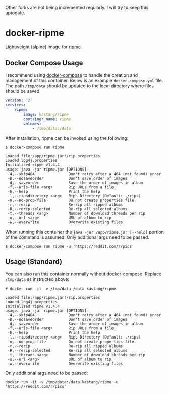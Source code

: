 Other forks are not being incremented regularly. I will try to keep this uptodate.

# docker-ripme

Lightweight (alpine) image for [ripme](https://github.com/4pr0n/ripme).

## Docker Compose Usage

I recommend using [docker-compose](https://docs.docker.com/compose/) to handle the creation and management of this container. Below is an example `docker-compose.yml` file. The path `/tmp/data` should be updated to the local directory where files should be saved.

```yml
version: '2'
services:
    ripme:
        image: kastang/ripme
        container_name: ripme
        volumes:
            - /tmp/data:/data
```

After installation, ripme can be invoked using the following:

```
$ docker-compose run ripme

Loaded file:/app/ripme.jar!/rip.properties
Loaded log4j.properties
Initialized ripme v1.4.4
usage: java -jar ripme.jar [OPTIONS]
 -4,--skip404               Don't retry after a 404 (not found) error
 -D,--nosaveorder           Don't save order of images
 -d,--saveorder             Save the order of images in album
 -f,--urls-file <arg>       Rip URLs from a file.
 -h,--help                  Print the help
 -l,--ripsdirectory <arg>   Rips Directory (Default: ./rips)
 -n,--no-prop-file          Do not create properties file.
 -r,--rerip                 Re-rip all ripped albums
 -R,--rerip-selected        Re-rip all selected albums
 -t,--threads <arg>         Number of download threads per rip
 -u,--url <arg>             URL of album to rip
 -w,--overwrite             Overwrite existing files
```

When running this container the `java -jar /app/ripme.jar [--help]` portion of the command is assumed. Only additional args need to be passed. 

```
$ docker-compose run ripme -u 'https://reddit.com/r/pics'
```

## Usage (Standard)

You can also run this container normally without docker-compose. Replace `/tmp/data` as instructed above:

```
# docker run -it -v /tmp/data:/data kastang/ripme

Loaded file:/app/ripme.jar!/rip.properties
Loaded log4j.properties
Initialized ripme v1.4.4
usage: java -jar ripme.jar [OPTIONS]
 -4,--skip404               Don't retry after a 404 (not found) error
 -D,--nosaveorder           Don't save order of images
 -d,--saveorder             Save the order of images in album
 -f,--urls-file <arg>       Rip URLs from a file.
 -h,--help                  Print the help
 -l,--ripsdirectory <arg>   Rips Directory (Default: ./rips)
 -n,--no-prop-file          Do not create properties file.
 -r,--rerip                 Re-rip all ripped albums
 -R,--rerip-selected        Re-rip all selected albums
 -t,--threads <arg>         Number of download threads per rip
 -u,--url <arg>             URL of album to rip
 -w,--overwrite             Overwrite existing files

```

Only additional args need to be passed:

```
docker run -it -v /tmp/data:/data kastang/ripme -u 'https://reddit.com/r/pics'
```
